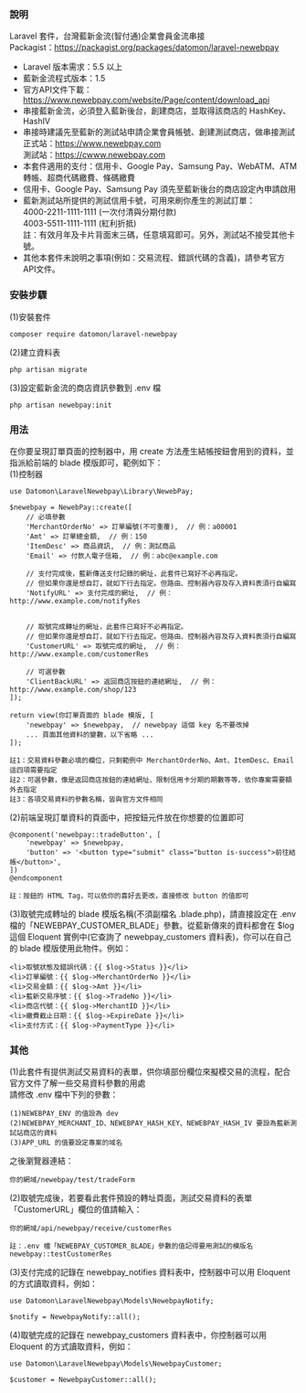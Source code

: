 ### 說明 ###
Laravel 套件，台灣藍新金流(智付通)企業會員金流串接  
Packagist：https://packagist.org/packages/datomon/laravel-newebpay
- Laravel 版本需求：5.5 以上
- 藍新金流程式版本：1.5
- 官方API文件下載：https://www.newebpay.com/website/Page/content/download_api
- 串接藍新金流，必須登入藍新後台，創建商店，並取得該商店的 HashKey、HashIV
- 串接時建議先至藍新的測試站申請企業會員帳號、創建測試商店，做串接測試  
正式站：https://www.newebpay.com  
測試站：https://cwww.newebpay.com
- 本套件適用的支付：信用卡、Google Pay、Samsung Pay、WebATM、ATM轉帳、超商代碼繳費、條碼繳費
- 信用卡、Google Pay、Samsung Pay 須先至藍新後台的商店設定內申請啟用
- 藍新測試站所提供的測試信用卡號，可用來刷你產生的測試訂單：  
  4000-2211-1111-1111 (一次付清與分期付款)  
  4003-5511-1111-1111 (紅利折抵)  
  註：有效月年及卡片背面末三碼，任意填寫即可。另外，測試站不接受其他卡號。
- 其他本套件未說明之事項(例如：交易流程、錯誤代碼的含義)，請參考官方API文件。

### 安裝步驟 ###
(1)安裝套件

    composer require datomon/laravel-newebpay
(2)建立資料表

    php artisan migrate
(3)設定藍新金流的商店資訊參數到 .env 檔

    php artisan newebpay:init  

### 用法 ###
在你要呈現訂單頁面的控制器中，用 create 方法產生結帳按鈕會用到的資料，並指派給前端的 blade 模版即可，範例如下：  
(1)控制器

    use Datomon\LaravelNewebpay\Library\NewebPay;

    $newebpay = NewebPay::create([
        // 必填參數
        'MerchantOrderNo' => 訂單編號(不可重覆),  // 例：a00001
        'Amt' => 訂單總金額,  // 例：150
        'ItemDesc' => 商品資訊,  // 例：測試商品
        'Email' => 付款人電子信箱,  // 例：abc@example.com

        // 支付完成後，藍新傳送支付記錄的網址，此套件已寫好不必再指定。
        // 但如果你還是想自訂，就如下行去指定。但路由、控制器內容及存入資料表須行自編寫
        'NotifyURL' => 支付完成的網址,  // 例：http://www.example.com/notifyRes


        // 取號完成轉址的網址，此套件已寫好不必再指定。
        // 但如果你還是想自訂，就如下行去指定。但路由、控制器內容及存入資料表須行自編寫
        'CustomerURL' => 取號完成的網址,  // 例：http://www.example.com/customerRes 

        // 可選參數
        'ClientBackURL' => 返回商店按鈕的連結網址,  // 例：http://www.example.com/shop/123
    ]);

    return view(你訂單頁面的 blade 模版, [
        'newebpay' => $newebpay,  // newebpay 這個 key 名不要改掉
        ... 頁面其他資料的變數，以下省略 ...
    ]);

    註1：交易資料參數必填的欄位，只剩範例中 MerchantOrderNo、Amt、ItemDesc、Email 這四項需要指定  
    註2：可選參數，像是返回商店按鈕的連結網址、限制信用卡分期的期數等等，依你專案需要額外去指定  
    註3：各項交易資料的參數名稱，皆與官方文件相同
(2)前端呈現訂單資料的頁面中，把按鈕元件放在你想要的位置即可

    @component('newebpay::tradeButton', [
        'newebpay' => $newebpay,
        'button' => '<button type="submit" class="button is-success">前往結帳</button>',
    ])
    @endcomponent

    註：按鈕的 HTML Tag，可以依你的喜好去更改，直接修改 button 的值即可
(3)取號完成轉址的 blade 模版名稱(不須副檔名 .blade.php)，請直接設定在 .env 檔的「NEWEBPAY_CUSTOMER_BLADE」參數。從藍新傳來的資料都會在 $log 這個 Eloquent 實例中(它查詢了 newebpay_customers 資料表)，你可以在自己的 blade 模版使用此物件。例如：

    <li>取號狀態及錯誤代碼：{{ $log->Status }}</li>
    <li>訂單編號：{{ $log->MerchantOrderNo }}</li>
    <li>交易金額：{{ $log->Amt }}</li>
    <li>藍新交易序號：{{ $log->TradeNo }}</li>
    <li>商店代號：{{ $log->MerchantID }}</li>
    <li>繳費截止日期：{{ $log->ExpireDate }}</li>
    <li>支付方式：{{ $log->PaymentType }}</li>
### 其他 ###
(1)此套件有提供測試交易資料的表單，供你填部份欄位來擬模交易的流程，配合官方文件了解一些交易資料參數的用處  
請修改 .env 檔中下列的參數：

    (1)NEWEBPAY_ENV 的值設為 dev
    (2)NEWEBPAY_MERCHANT_ID、NEWEBPAY_HASH_KEY、NEWEBPAY_HASH_IV 要設為藍新測試站商店的資料
    (3)APP_URL 的值要設定專案的域名
之後瀏覽器連結：

    你的網域/newebpay/test/tradeForm
(2)取號完成後，若要看此套件預設的轉址頁面，測試交易資料的表單「CustomerURL」欄位的值請輸入：

    你的網域/api/newebpay/receive/customerRes  

    註：.env 檔「NEWEBPAY_CUSTOMER_BLADE」參數的值記得要用測試的模版名 newebpay::testCustomerRes  
(3)支付完成的記錄在 newebpay_notifies 資料表中，控制器中可以用 Eloquent 的方式讀取資料，例如：

    use Datomon\LaravelNewebpay\Models\NewebpayNotify;

    $notify = NewebpayNotify::all();
(4)取號完成的記錄在 newebpay_customers 資料表中，你控制器可以用 Eloquent 的方式讀取資料，例如：

    use Datomon\LaravelNewebpay\Models\NewebpayCustomer;

    $customer = NewebpayCustomer::all();